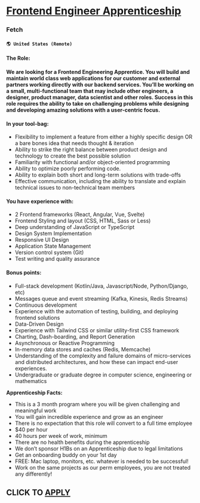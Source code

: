 # [Frontend Engineer Apprenticeship ](https://www.remotewlb.com/apply/frontend-engineer-apprenticeship)  
### Fetch  
#### `🌎 United States (Remote) `  

**The Role:**

#### We are looking for a **Frontend** **Engineering Apprentice.** You will build and maintain world class web applications for our customer and external partners working directly with our backend services. You’ll be working on a small, multi-functional team that may include other engineers, a designer, product manager, data scientist and other roles. Success in this role requires the ability to take on challenging problems while designing and developing amazing solutions with a user-centric focus.

#### **In your tool-bag:**

  * Flexibility to implement a feature from either a highly specific design OR a bare bones idea that needs thought & iteration
  * Ability to strike the right balance between product design and technology to create the best possible solution
  * Familiarity with functional and/or object-oriented programming
  * Ability to optimize poorly performing code.
  * Ability to explain both short and long-term solutions with trade-offs
  * Effective communication, including the ability to translate and explain technical issues to non-technical team members

#### **You have experience with:**

  * 2 Frontend frameworks (React, Angular, Vue, Svelte)
  * Frontend Styling and layout (CSS, HTML, Sass or Less)
  * Deep understanding of JavaScript or TypeScript
  * Design System Implementation
  * Responsive UI Design
  * Application State Management
  * Version control system (Git)
  * Test writing and quality assurance

#### **Bonus points:**

  * Full-stack development (Kotlin/Java, Javascript/Node, Python/Django, etc)
  * Messages queue and event streaming (Kafka, Kinesis, Redis Streams) 
  * Continuous development 
  * Experience with the automation of testing, building, and deploying frontend solutions
  * Data-Driven Design
  * Experience with Tailwind CSS or similar utility-first CSS framework
  * Charting, Dash-boarding, and Report Generation
  * Asynchronous or Reactive Programming
  * In-memory data stores and caches (Redis, Memcache)
  * Understanding of the complexity and failure domains of micro-services and distributed architectures, and how these can impact end-user experiences.
  * Undergraduate or graduate degree in computer science, engineering or mathematics

**Apprenticeship Facts:**

  * This is a 3 month program where you will be given challenging and meaningful work
  * You will gain incredible experience and grow as an engineer
  * There is no expectation that this role will convert to a full time employee
  * $40 per hour
  * 40 hours per week of work, minimum
  * There are no health benefits during the apprenticeship
  * We don’t sponsor H1Bs on an Apprenticeship due to legal limitations
  * Get an onboarding buddy on your 1st day
  * FREE: Mac laptop, monitors, etc. whatever is needed to be successful!
  * Work on the same projects as our perm employees, you are not treated any differently!

  
## CLICK TO [APPLY](https://www.remotewlb.com/apply/frontend-engineer-apprenticeship)

